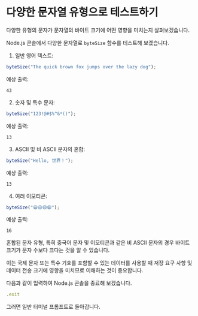 # 다양한 문자열 유형으로 테스트하기

다양한 유형의 문자가 문자열의 바이트 크기에 어떤 영향을 미치는지 살펴보겠습니다.

Node.js 콘솔에서 다양한 문자열로 `byteSize` 함수를 테스트해 보겠습니다.

1. 일반 영어 텍스트:

```javascript
byteSize("The quick brown fox jumps over the lazy dog");
```

예상 출력:

```
43
```

2. 숫자 및 특수 문자:

```javascript
byteSize("123!@#$%^&*()");
```

예상 출력:

```
13
```

3. ASCII 및 비 ASCII 문자의 혼합:

```javascript
byteSize("Hello, 世界！");
```

예상 출력:

```
13
```

4. 여러 이모티콘:

```javascript
byteSize("😀😃😄😁");
```

예상 출력:

```
16
```

혼합된 문자 유형, 특히 중국어 문자 및 이모티콘과 같은 비 ASCII 문자의 경우 바이트 크기가 문자 수보다 크다는 것을 알 수 있습니다.

이는 국제 문자 또는 특수 기호를 포함할 수 있는 데이터를 사용할 때 저장 요구 사항 및 데이터 전송 크기에 영향을 미치므로 이해하는 것이 중요합니다.

다음과 같이 입력하여 Node.js 콘솔을 종료해 보겠습니다.

```javascript
.exit
```

그러면 일반 터미널 프롬프트로 돌아갑니다.
